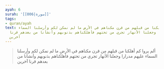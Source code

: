 ```yaml
---
ayah: 6
surah: '[[006|سورة]]'
tags:
- quran/ayah
text: ألم يروا كم أهلكنا من قبلهم من قرن مكناهم في الأرض ما لم نمكن لكم وأرسلنا السماء
  عليهم مدرارا وجعلنا الأنهار تجري من تحتهم فأهلكناهم بذنوبهم وأنشأنا من بعدهم قرنا
  آخرين
---
```

> ألم يروا كم أهلكنا من قبلهم من قرن مكناهم في الأرض ما لم نمكن لكم وأرسلنا السماء عليهم مدرارا وجعلنا الأنهار تجري من تحتهم فأهلكناهم بذنوبهم وأنشأنا من بعدهم قرنا آخرين
